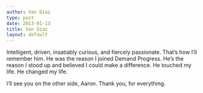 ```yaml
---
author: Van Diaz
type: post
date: 2013-01-13
title: Van Diaz
layout: default
---
```

Intelligent, driven, insatiably curious, and fiercely passionate. That’s how I’ll remember him. He was the reason I joined Demand Progress. He’s the reason I stood up and believed I could make a difference. He touched my life. He changed my life.

I’ll see you on the other side, Aaron. Thank you, for everything.
